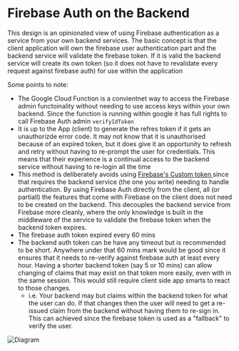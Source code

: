 # Firebase Auth on the Backend

This design is an opinionated view of using Firebase authentication as a service from your own backend services. The basic concept is that the client application will own the firebase user authentication part and the backend service will validate the firebase token. If it is valid the backend service will create its own token (so it does not have to revalidate every request against firebase auth) for use within the application

Some points to note:

* The Google Cloud Function is a convientnet way to access the Firebase admin functoinality without needing to use access keys within your own backend. Since the function is running within google it has full rights to call Firebase Auth admin `verifyIdToken`
* It is up to the App (client) to generate the refres token if it gets an unauthorizde error code. It may not know that it is unauthorised because of an expired token, but it does give it an opportunity to refresh and retry without having to re-prompt the user for credentials. This means that their experience is a continual access to the backend service without having to re-login all the time
* This method is deliberately avoids using [Firebase's Custom token ](https://firebase.google.com/docs/auth/admin/create-custom-tokens) since that requires the backend service (the one you write) needing to handle authentication. By using Firebase Auth directly from the client, all (or partiall) the features that come with Firebase on the client does not need to be created on the backend. This decouples the backend service from Firebase more cleanly, where the only knowledge is built in the middleware of the service to validate the firebase token when the backend token expires.
* The firebase auth token expired every 60 mins
* The backend auth token can be have any timeout but is recommended to be short. Anywhere under that 60 mins mark would be good since it ensures that it needs to re-verify against firebase auth at least every hour. Having a shorter backend token (say 5 or 10 mins) can allow changing of claims that may exist on that token more easily, even with in the same session. This would still require client side app smarts to react to those changes. 
    * i.e. Your backend may but claims within the backend token for what the user can do. If that changes then the user will need to get a re-issued claim from the backend without having them to re-sign in. This can achieved since the firebase token is used as a "fallback" to verify the user. 

![Diagram](http://www.plantuml.com/plantuml/proxy?idx=0&src=https://raw.githubusercontent.com/aqwert/code_architecture_design/master/diagrams/backend_auth_firebase.puml) 
